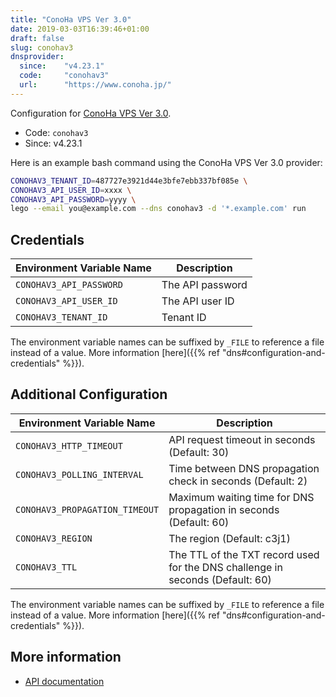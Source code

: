 ```yaml
---
title: "ConoHa VPS Ver 3.0"
date: 2019-03-03T16:39:46+01:00
draft: false
slug: conohav3
dnsprovider:
  since:    "v4.23.1"
  code:     "conohav3"
  url:      "https://www.conoha.jp/"
---
```


<!-- THIS DOCUMENTATION IS AUTO-GENERATED. PLEASE DO NOT EDIT. -->
<!-- providers/dns/conohav3/conohav3.toml -->
<!-- THIS DOCUMENTATION IS AUTO-GENERATED. PLEASE DO NOT EDIT. -->


Configuration for [ConoHa VPS Ver 3.0](https://www.conoha.jp/).


<!--more-->

- Code: `conohav3`
- Since: v4.23.1


Here is an example bash command using the ConoHa VPS Ver 3.0 provider:

```bash
CONOHAV3_TENANT_ID=487727e3921d44e3bfe7ebb337bf085e \
CONOHAV3_API_USER_ID=xxxx \
CONOHAV3_API_PASSWORD=yyyy \
lego --email you@example.com --dns conohav3 -d '*.example.com' run
```




## Credentials

| Environment Variable Name | Description |
|-----------------------|-------------|
| `CONOHAV3_API_PASSWORD` | The API password |
| `CONOHAV3_API_USER_ID` | The API user ID |
| `CONOHAV3_TENANT_ID` | Tenant ID |

The environment variable names can be suffixed by `_FILE` to reference a file instead of a value.
More information [here]({{% ref "dns#configuration-and-credentials" %}}).


## Additional Configuration

| Environment Variable Name | Description |
|--------------------------------|-------------|
| `CONOHAV3_HTTP_TIMEOUT` | API request timeout in seconds (Default: 30) |
| `CONOHAV3_POLLING_INTERVAL` | Time between DNS propagation check in seconds (Default: 2) |
| `CONOHAV3_PROPAGATION_TIMEOUT` | Maximum waiting time for DNS propagation in seconds (Default: 60) |
| `CONOHAV3_REGION` | The region (Default: c3j1) |
| `CONOHAV3_TTL` | The TTL of the TXT record used for the DNS challenge in seconds (Default: 60) |

The environment variable names can be suffixed by `_FILE` to reference a file instead of a value.
More information [here]({{% ref "dns#configuration-and-credentials" %}}).




## More information

- [API documentation](https://doc.conoha.jp/reference/api-vps3/)

<!-- THIS DOCUMENTATION IS AUTO-GENERATED. PLEASE DO NOT EDIT. -->
<!-- providers/dns/conohav3/conohav3.toml -->
<!-- THIS DOCUMENTATION IS AUTO-GENERATED. PLEASE DO NOT EDIT. -->
